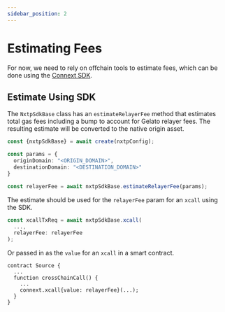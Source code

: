 ```yaml
---
sidebar_position: 2
---
```


# Estimating Fees

For now, we need to rely on offchain tools to estimate fees, which can be done using the [Connext SDK](./sdk-guides.md). 

## Estimate Using SDK

The `NxtpSdkBase` class has an `estimateRelayerFee` method that estimates total gas fees including a bump to account for Gelato relayer fees. The resulting estimate will be converted to the native origin asset.

```typescript
const {nxtpSdkBase} = await create(nxtpConfig);

const params = {
  originDomain: "<ORIGIN_DOMAIN>",
  destinationDomain: "<DESTINATION_DOMAIN>"
}

const relayerFee = await nxtpSdkBase.estimateRelayerFee(params);
```

The estimate should be used for the `relayerFee` param for an `xcall` using the SDK.

```typescript
const xcallTxReq = await nxtpSdkBase.xcall(
  ...,
  relayerFee: relayerFee
);
```

Or passed in as the `value` for an `xcall` in a smart contract.

```solidity
contract Source {
  ...
  function crossChainCall() {
    ...
    connext.xcall{value: relayerFee}(...);
  }
}
```